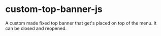 # custom-top-banner-js
A custom made fixed top banner that get's placed on top of the menu. It can be closed and reopened.
